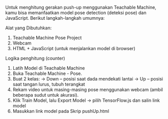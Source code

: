 Untuk menghitung gerakan push-up menggunakan Teachable Machine, kamu bisa memanfaatkan model pose detection (deteksi pose) dan JavaScript. Berikut langkah-langkah umumnya:

Alat yang Dibutuhkan:
1. Teachable Machine Pose Project
2. Webcam
3. HTML + JavaScript (untuk menjalankan model di browser)

Logika penghitung (counter)
1. Latih Model di Teachable Machine
2. Buka Teachable Machine - Pose.
3. Buat 2 kelas:
-> Down – posisi saat dada mendekati lantai
-> Up – posisi saat tangan lurus, tubuh terangkat
4. Rekam video untuk masing-masing pose menggunakan webcam (ambil beberapa sudut untuk akurasi).
5. Klik Train Model, lalu Export Model → pilih TensorFlow.js dan salin link model
6. Masukkan link model pada Skrip pushUp.html
